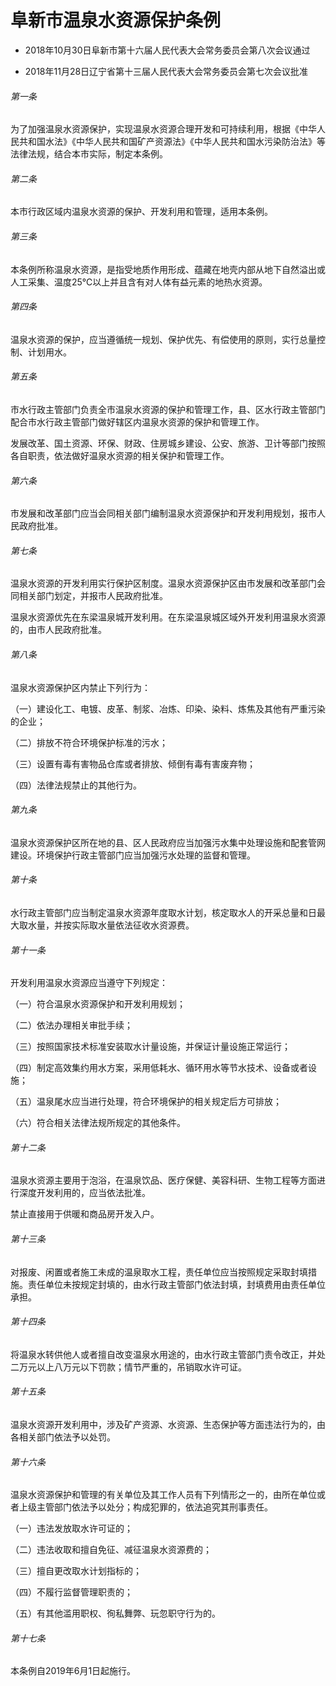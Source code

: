 # 阜新市温泉水资源保护条例

- 2018年10月30日阜新市第十六届人民代表大会常务委员会第八次会议通过

- 2018年11月28日辽宁省第十三届人民代表大会常务委员会第七次会议批准

<!-- INFO END -->

###### 第一条

为了加强温泉水资源保护，实现温泉水资源合理开发和可持续利用，根据《中华人民共和国水法》《中华人民共和国矿产资源法》《中华人民共和国水污染防治法》等法律法规，结合本市实际，制定本条例。

###### 第二条

本市行政区域内温泉水资源的保护、开发利用和管理，适用本条例。

###### 第三条

本条例所称温泉水资源，是指受地质作用形成、蕴藏在地壳内部从地下自然溢出或人工采集、温度25℃以上并且含有对人体有益元素的地热水资源。

###### 第四条

温泉水资源的保护，应当遵循统一规划、保护优先、有偿使用的原则，实行总量控制、计划用水。

###### 第五条

市水行政主管部门负责全市温泉水资源的保护和管理工作，县、区水行政主管部门配合市水行政主管部门做好辖区内温泉水资源的保护和管理工作。

发展改革、国土资源、环保、财政、住房城乡建设、公安、旅游、卫计等部门按照各自职责，依法做好温泉水资源的相关保护和管理工作。

###### 第六条

市发展和改革部门应当会同相关部门编制温泉水资源保护和开发利用规划，报市人民政府批准。

###### 第七条

温泉水资源的开发利用实行保护区制度。温泉水资源保护区由市发展和改革部门会同相关部门划定，并报市人民政府批准。

温泉水资源优先在东梁温泉城开发利用。在东梁温泉城区域外开发利用温泉水资源的，由市人民政府批准。

###### 第八条

温泉水资源保护区内禁止下列行为：

（一）建设化工、电镀、皮革、制浆、冶炼、印染、染料、炼焦及其他有严重污染的企业；

（二）排放不符合环境保护标准的污水；

（三）设置有毒有害物品仓库或者排放、倾倒有毒有害废弃物；

（四）法律法规禁止的其他行为。

###### 第九条

温泉水资源保护区所在地的县、区人民政府应当加强污水集中处理设施和配套管网建设。环境保护行政主管部门应当加强污水处理的监督和管理。

###### 第十条

水行政主管部门应当制定温泉水资源年度取水计划，核定取水人的开采总量和日最大取水量，并按实际取水量依法征收水资源费。

###### 第十一条

开发利用温泉水资源应当遵守下列规定：

（一）符合温泉水资源保护和开发利用规划；

（二）依法办理相关审批手续；

（三）按照国家技术标准安装取水计量设施，并保证计量设施正常运行；

（四）制定高效集约用水方案，采用低耗水、循环用水等节水技术、设备或者设施；

（五）温泉尾水应当进行处理，符合环境保护的相关规定后方可排放；

（六）符合相关法律法规所规定的其他条件。

###### 第十二条

温泉水资源主要用于泡浴，在温泉饮品、医疗保健、美容科研、生物工程等方面进行深度开发利用的，应当依法批准。

禁止直接用于供暖和商品房开发入户。

###### 第十三条

对报废、闲置或者施工未成的温泉取水工程，责任单位应当按照规定采取封填措施。责任单位未按规定封填的，由水行政主管部门依法封填，封填费用由责任单位承担。

###### 第十四条

将温泉水转供他人或者擅自改变温泉水用途的，由水行政主管部门责令改正，并处二万元以上八万元以下罚款；情节严重的，吊销取水许可证。

###### 第十五条

温泉水资源开发利用中，涉及矿产资源、水资源、生态保护等方面违法行为的，由各相关部门依法予以处罚。

###### 第十六条

温泉水资源保护和管理的有关单位及其工作人员有下列情形之一的，由所在单位或者上级主管部门依法予以处分；构成犯罪的，依法追究其刑事责任。

（一）违法发放取水许可证的；

（二）违法收取和擅自免征、减征温泉水资源费的；

（三）擅自更改取水计划指标的；

（四）不履行监督管理职责的；

（五）有其他滥用职权、徇私舞弊、玩忽职守行为的。

###### 第十七条

本条例自2019年6月1日起施行。
